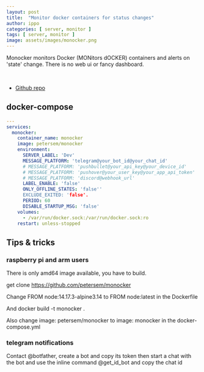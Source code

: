 ```yaml
---
layout: post
title:  "Monitor docker containers for status changes"
author: ippo
categories: [ server, monitor ]
tags: [ server, monitor ]
image: assets/images/monocker.png
---
```


Monocker monitors Docker (MONitors dOCKER) containers and alerts on 'state' change.
There is no web ui or fancy dashboard.

<br>

- [Github repo](https://github.com/petersem/monocker)


## docker-compose

```yml
---
services:
  monocker:
    container_name: monocker
    image: petersem/monocker
    environment:
      SERVER_LABEL: 'Dev'
      MESSAGE_PLATFORM: 'telegram@your_bot_id@your_chat_id'
      # MESSAGE_PLATFORM: 'pushbullet@your_api_key@your_device_id'
      # MESSAGE_PLATFORM: 'pushover@your_user_key@your_app_api_token'
      # MESSAGE_PLATFORM: 'discord@webhook_url'
      LABEL_ENABLE: 'false'
      ONLY_OFFLINE_STATES: 'false''
      EXCLUDE_EXITED: 'false'. 
      PERIOD: 60
      DISABLE_STARTUP_MSG: 'false'
    volumes:
      - /var/run/docker.sock:/var/run/docker.sock:ro
    restart: unless-stopped
```


## Tips & tricks

### raspberry pi and arm users

There is only amd64 image available,  you have to build.

get clone https://github.com/petersem/monocker


Change FROM node:14.17.3-alpine3.14 to FROM node:latest in the Dockerfile

And  docker build -t monocker .

Also change image: petersem/monocker to image: monocker in the docker-compose.yml

### telegram notifications

Contact @botfather,  create a bot and copy its token then start a chat with the bot and use the inline command @get_id_bot and copy the chat id
